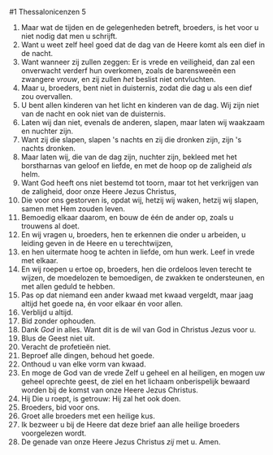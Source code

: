 #1 Thessalonicenzen 5
1. Maar wat de tijden en de gelegenheden betreft, broeders, is het voor u niet nodig dat men u schrijft.
2. Want u weet zelf heel goed dat de dag van de Heere komt als een dief in de nacht.
3. Want wanneer zij zullen zeggen: Er is vrede en veiligheid, dan zal een onverwacht verderf hun overkomen, zoals de barensweeën een zwangere *vrouw*, en zij zullen *het* beslist niet ontvluchten.
4. Maar u, broeders, bent niet in duisternis, zodat die dag u als een dief zou overvallen.
5. U bent allen kinderen van het licht en kinderen van de dag. Wij zijn niet van de nacht en ook niet van de duisternis.
6. Laten wij dan niet, evenals de anderen, slapen, maar laten wij waakzaam en nuchter zijn.
7. Want zij die slapen, slapen 's nachts en zij die dronken zijn, zijn 's nachts dronken.
8. Maar laten wij, die van de dag zijn, nuchter zijn, bekleed met het borstharnas van geloof en liefde, en met de hoop op de zaligheid *als* helm.
9. Want God heeft ons niet bestemd tot toorn, maar tot het verkrijgen van de zaligheid, door onze Heere Jezus Christus,
10. Die voor ons gestorven is, opdat wij, hetzij wij waken, hetzij wij slapen, samen met Hem zouden leven.
11. Bemoedig elkaar daarom, en bouw de één de ander op, zoals u trouwens al doet.
12. En wij vragen u, broeders, hen te erkennen die onder u arbeiden, u leiding geven in de Heere en u terechtwijzen,
13. en hen uitermate hoog te achten in liefde, om hun werk. Leef in vrede met elkaar.
14. En wij roepen u ertoe op, broeders, hen die ordeloos leven terecht te wijzen, de moedelozen te bemoedigen, de zwakken te ondersteunen, en met allen geduld te hebben.
15. Pas op dat niemand een ander kwaad met kwaad vergeldt, maar jaag altijd het goede na, én voor elkaar én voor allen.
16. Verblijd u altijd.
17. Bid zonder ophouden.
18. Dank *God* in alles. Want dit is de wil van God in Christus Jezus voor u.
19. Blus de Geest niet uit.
20. Veracht de profetieën niet.
21. Beproef alle dingen, behoud het goede.
22. Onthoud u van elke vorm van kwaad.
23. En moge de God van de vrede Zelf u geheel en al heiligen, en mogen uw geheel oprechte geest, de ziel en het lichaam onberispelijk bewaard worden bij de komst van onze Heere Jezus Christus.
24. Hij Die u roept, is getrouw: Hij zal het ook doen.
25. Broeders, bid voor ons.
26. Groet alle broeders met een heilige kus.
27. Ik bezweer u bij de Heere dat deze brief aan alle heilige broeders voorgelezen wordt.
28. De genade van onze Heere Jezus Christus *zij* met u. Amen.
